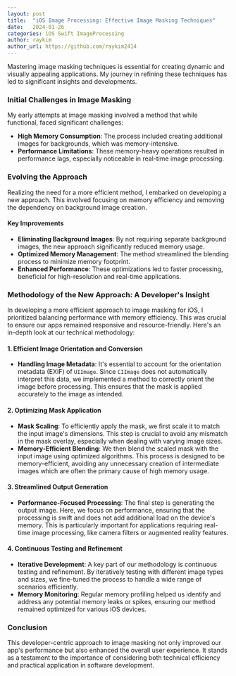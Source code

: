 ```yaml
---
layout: post
title:  "iOS Image Processing: Effective Image Masking Techniques"
date:   2024-01-26
categories: iOS Swift ImageProcessing
author: raykim
author_url: https://github.com/raykim2414
---
```


Mastering image masking techniques is essential for creating dynamic and visually appealing applications. My journey in refining these techniques has led to significant insights and developments.

### Initial Challenges in Image Masking

<script src="https://gist.github.com/raykim2414/0cfc48f0d0c90a753de0d5b99935f975.js"></script>

My early attempts at image masking involved a method that while functional, faced significant challenges:
- **High Memory Consumption**: The process included creating additional images for backgrounds, which was memory-intensive.
- **Performance Limitations**: These memory-heavy operations resulted in performance lags, especially noticeable in real-time image processing.

### Evolving the Approach

Realizing the need for a more efficient method, I embarked on developing a new approach. This involved focusing on memory efficiency and removing the dependency on background image creation.

<script src="https://gist.github.com/raykim2414/29a804f7a523da94d55b9205fb5a1627.js"></script>

#### Key Improvements
- **Eliminating Background Images**: By not requiring separate background images, the new approach significantly reduced memory usage.
- **Optimized Memory Management**: The method streamlined the blending process to minimize memory footprint.
- **Enhanced Performance**: These optimizations led to faster processing, beneficial for high-resolution and real-time applications.

### Methodology of the New Approach: A Developer's Insight

In developing a more efficient approach to image masking for iOS, I prioritized balancing performance with memory efficiency. This was crucial to ensure our apps remained responsive and resource-friendly. Here's an in-depth look at our technical methodology:

#### 1. **Efficient Image Orientation and Conversion**
   - **Handling Image Metadata**: It's essential to account for the orientation metadata (EXIF) of `UIImage`. Since `CIImage` does not automatically interpret this data, we implemented a method to correctly orient the image before processing. This ensures that the mask is applied accurately to the image as intended.

#### 2. **Optimizing Mask Application**
   - **Mask Scaling**: To efficiently apply the mask, we first scale it to match the input image's dimensions. This step is crucial to avoid any mismatch in the mask overlay, especially when dealing with varying image sizes.
   - **Memory-Efficient Blending**: We then blend the scaled mask with the input image using optimized algorithms. This process is designed to be memory-efficient, avoiding any unnecessary creation of intermediate images which are often the primary cause of high memory usage.

#### 3. **Streamlined Output Generation**
   - **Performance-Focused Processing**: The final step is generating the output image. Here, we focus on performance, ensuring that the processing is swift and does not add additional load on the device's memory. This is particularly important for applications requiring real-time image processing, like camera filters or augmented reality features.

#### 4. **Continuous Testing and Refinement**
   - **Iterative Development**: A key part of our methodology is continuous testing and refinement. By iteratively testing with different image types and sizes, we fine-tuned the process to handle a wide range of scenarios efficiently.
   - **Memory Monitoring**: Regular memory profiling helped us identify and address any potential memory leaks or spikes, ensuring our method remained optimized for various iOS devices.

### Conclusion

This developer-centric approach to image masking not only improved our app's performance but also enhanced the overall user experience. It stands as a testament to the importance of considering both technical efficiency and practical application in software development.

